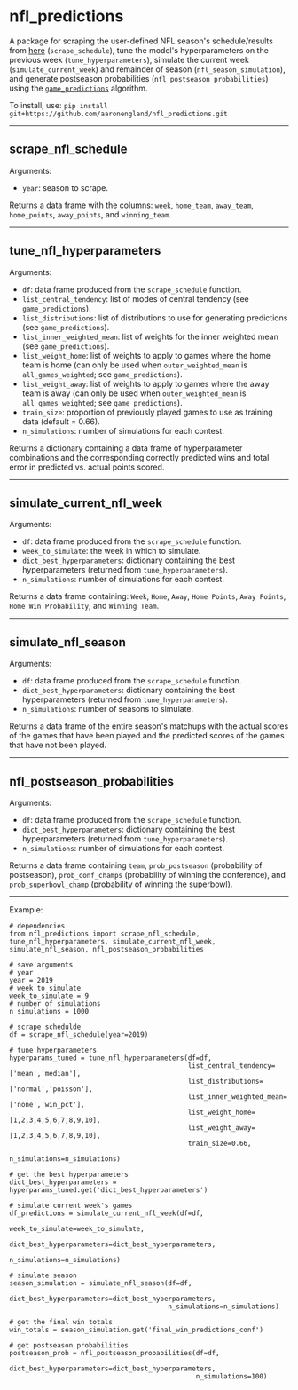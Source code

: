 # nfl_predictions

A package for scraping the user-defined NFL season's schedule/results from [here](https://www.pro-football-reference.com/) (`scrape_schedule`), tune the model's hyperparameters on the previous week (`tune_hyperparameters`), simulate the current week (`simulate_current_week`) and remainder of season (`nfl_season_simulation`), and generate postseason probabilities (`nfl_postseason_probabilities`) using the [`game_predictions`](https://github.com/aaronengland/game_predictions/blob/master/README.md) algorithm.

To install, use: `pip install git+https://github.com/aaronengland/nfl_predictions.git`

---

## scrape_nfl_schedule

Arguments:
- `year`: season to scrape.

Returns a data frame with the columns: `week`, `home_team`, `away_team`, `home_points`, `away_points`, and `winning_team`.

---

## tune_nfl_hyperparameters

Arguments:
- `df`: data frame produced from the `scrape_schedule` function.
- `list_central_tendency`: list of modes of central tendency (see `game_predictions`).
- `list_distributions`: list of distributions to use for generating predictions (see `game_predictions`). 
- `list_inner_weighted_mean`: list of weights for the inner weighted mean (see `game_predictions`).
- `list_weight_home`: list of weights to apply to games where the home team is home (can only be used when `outer_weighted_mean` is `all_games_weighted`; see `game_predictions`).
- `list_weight_away`: list of weights to apply to games where the away team is away (can only be used when `outer_weighted_mean` is `all_games_weighted`; see `game_predictions`).
- `train_size`: proportion of previously played games to use as training data (default = 0.66).
- `n_simulations`: number of simulations for each contest.

Returns a dictionary containing a data frame of hyperparameter combinations and the corresponding correctly predicted wins and total error in predicted vs. actual points scored.

---

## simulate_current_nfl_week

Arguments:
- `df`: data frame produced from the `scrape_schedule` function.
- `week_to_simulate`: the week in which to simulate.
- `dict_best_hyperparameters`: dictionary containing the best hyperparameters (returned from `tune_hyperparameters`).
- `n_simulations`: number of simulations for each contest.

Returns a data frame containing: `Week`, `Home`, `Away`, `Home Points`, `Away Points`, `Home Win Probability`, and `Winning Team`.

---

## simulate_nfl_season

Arguments:
- `df`: data frame produced from the `scrape_schedule` function.
- `dict_best_hyperparameters`: dictionary containing the best hyperparameters (returned from `tune_hyperparameters`).
- `n_simulations`: number of seasons to simulate.

Returns a data frame of the entire season's matchups with the actual scores of the games that have been played and the predicted scores of the games that have not been played.

---

## nfl_postseason_probabilities

Arguments:
- `df`: data frame produced from the `scrape_schedule` function.
- `dict_best_hyperparameters`: dictionary containing the best hyperparameters (returned from `tune_hyperparameters`).
- `n_simulations`: number of simulations for each contest.

Returns a data frame containing `team`, `prob_postseason` (probability of postseason), `prob_conf_champs` (probability of winning the conference), and `prob_superbowl_champ` (probability of winning the superbowl).

---

Example:

```
# dependencies
from nfl_predictions import scrape_nfl_schedule, tune_nfl_hyperparameters, simulate_current_nfl_week, simulate_nfl_season, nfl_postseason_probabilities

# save arguments
# year
year = 2019
# week to simulate
week_to_simulate = 9
# number of simulations
n_simulations = 1000

# scrape schedulde
df = scrape_nfl_schedule(year=2019)

# tune hyperparameters
hyperparams_tuned = tune_nfl_hyperparameters(df=df, 
                                             list_central_tendency=['mean','median'], 
                                             list_distributions=['normal','poisson'], 
                                             list_inner_weighted_mean=['none','win_pct'], 
                                             list_weight_home=[1,2,3,4,5,6,7,8,9,10], 
                                             list_weight_away=[1,2,3,4,5,6,7,8,9,10], 
                                             train_size=0.66,
                                             n_simulations=n_simulations)

# get the best hyperparameters
dict_best_hyperparameters = hyperparams_tuned.get('dict_best_hyperparameters')

# simulate current week's games
df_predictions = simulate_current_nfl_week(df=df, 
                                           week_to_simulate=week_to_simulate, 
                                           dict_best_hyperparameters=dict_best_hyperparameters, 
                                           n_simulations=n_simulations)

# simulate season
season_simulation = simulate_nfl_season(df=df, 
                                        dict_best_hyperparameters=dict_best_hyperparameters, 
                                        n_simulations=n_simulations)

# get the final win totals
win_totals = season_simulation.get('final_win_predictions_conf')

# get postseason probabilities
postseason_prob = nfl_postseason_probabilities(df=df, 
                                               dict_best_hyperparameters=dict_best_hyperparameters,
                                               n_simulations=100)
```



